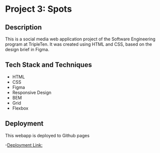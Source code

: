 # Project 3: Spots

## Description

This is a social media web application project of the Software Engineering program at TripleTen. It was created using HTML and CSS, based on the design brief in Figma.

## Tech Stack and Techniques

- HTML
- CSS
- Figma
- Responsive Design
- BEM
- Grid
- Flexbox

## Deployment

This webapp is deployed to Github pages

-[Deployment Link:](https://johansuarezr.github.io/se_project_spots/)
